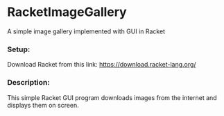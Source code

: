 # RacketImageGallery
A simple image gallery implemented with GUI in Racket

### Setup:
Download Racket from this link: https://download.racket-lang.org/

### Description:
This simple Racket GUI program downloads images from the internet and displays them on screen. 

